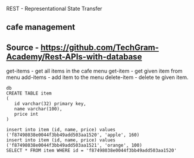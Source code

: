 REST - Representational State Transfer

## cafe management
## Source - https://github.com/TechGram-Academy/Rest-APIs-with-database
get-items - get all items in the cafe menu
get-item  - get given item from menu
add-items - add item to the menu
delete-item - delete te given item.
```
db
CREATE TABLE item
(
   id varchar(32) primary key,
   name varchar(100),
   price int
)

insert into item (id, name, price) values ('f87498038e0044f3bb49add503aa1520', 'apple', 160)
insert into item (id, name, price) values ('f87498038e0044f3bb49add503aa1521', 'orange', 100)
SELECT * FROM item WHERE id = 'f87498038e0044f3bb49add503aa1520'
```
